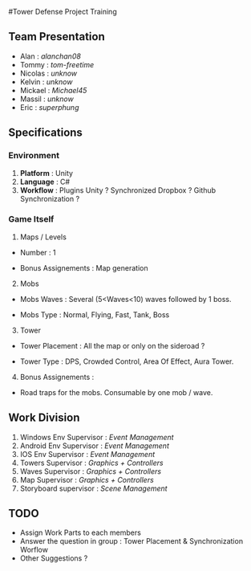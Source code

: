 #Tower Defense Project Training


## Team Presentation

+ Alan : *alanchan08*
+ Tommy : *tom-freetime*
+ Nicolas : *unknow* 
+ Kelvin : *unknow* 
+ Mickael : *Michael45* 
+ Massil : *unknow* 
+ Eric : *superphung*

## Specifications

### Environment

1. **Platform** : Unity
2. **Language** : C#
3. **Workflow** : Plugins Unity ? Synchronized Dropbox ? Github Synchronization ?


### Game Itself


1. Maps / Levels

  *  Number : 1

  *  Bonus Assignements : Map generation

2. Mobs  

  * Mobs Waves : Several (5<Waves<10) waves followed by 1 boss.

  * Mobs Type : Normal, Flying, Fast, Tank,  Boss

3. Tower

  * Tower Placement : All the map or only on the sideroad ? 

  * Tower Type : DPS, Crowded Control, Area Of Effect, Aura Tower.

4. Bonus Assignements :
 
  * Road traps for the mobs. Consumable by one mob / wave.

## Work Division

1. Windows Env Supervisor : *Event Management*
2. Android Env Supervisor : *Event Management*
3. IOS Env Supervisor : *Event Management*
4. Towers Supervisor : *Graphics + Controllers*
5. Waves Supervisor : *Graphics + Controllers*
6. Map Supervisor : *Graphics + Controllers*
7. Storyboard supervisor : *Scene Management*

## TODO

+ Assign Work Parts to each members
+ Answer the question in group : Tower Placement & Synchronization Worflow
+ Other Suggestions ?
